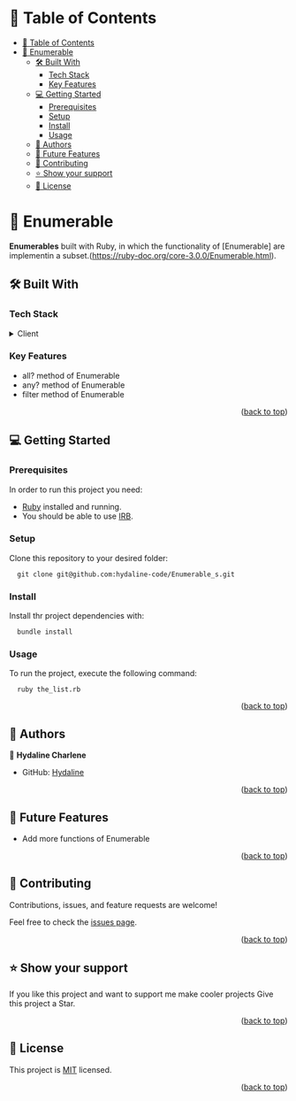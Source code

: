 <a name="readme-top"></a>

# 📗 Table of Contents
- [📗 Table of Contents](#-table-of-contents)
- [📖 Enumerable ](#enumerable)
  - [🛠 Built With ](#-built-with-)
    - [Tech Stack ](#tech-stack-)
    - [Key Features ](#key-features-)
  - [💻 Getting Started ](#-getting-started-)
    - [Prerequisites](#prerequisites)
    - [Setup](#setup)
    - [Install](#install)
    - [Usage ](#usage-)
  - [👥 Authors ](#-authors-)
  - [🔭 Future Features ](#-future-features-)
  - [🤝 Contributing ](#-contributing-)
  - [⭐️ Show your support ](#️-show-your-support-)
  - [📝 License ](#-license-)

<!-- PROJECT DESCRIPTION -->

# 📖 Enumerable <a name="enumerable"></a>
 **Enumerables**  built with Ruby, in which  the functionality of [Enumerable] are  implementin a subset.(https://ruby-doc.org/core-3.0.0/Enumerable.html).
## 🛠 Built With <a name="built-with"></a>

### Tech Stack <a name="tech-stack"></a>

<details>
  <summary>Client</summary>
  <ul> 
    <li><a href="https://www.ruby-lang.org/en/">Ruby</a></li>
  </ul>
</details>

<!-- Features -->

### Key Features <a name="key-features"></a>

- all? method of Enumerable
- any? method of Enumerable
- filter method of Enumerable

<p align="right">(<a href="#readme-top">back to top</a>)</p>

<!-- GETTING STARTED -->

## 💻 Getting Started <a name="getting-started"></a>

### Prerequisites

In order to run this project you need:

- [Ruby](https://www.ruby-lang.org/en/) installed and running.
- You should be able to use [IRB](https://en.wikipedia.org/wiki/Ruby_(programming_language)#Features).
### Setup

Clone this repository to your desired folder:

```
  git clone git@github.com:hydaline-code/Enumerable_s.git
```

### Install

Install thr project dependencies with:

```
  bundle install
```

### Usage <a name="usage"></a>

To run the project, execute the following command:

```
  ruby the_list.rb
```

<p align="right">(<a href="#readme-top">back to top</a>)</p>

<!-- AUTHORS -->

## 👥 Authors <a name="authors"></a>

👤 **Hydaline Charlene**

- GitHub: [Hydaline](https://github.com/hydaline-code)

<p align="right">(<a href="#readme-top">back to top</a>)</p>

## 🔭 Future Features <a name="future-features"></a>

- Add more functions of Enumerable

<p align="right">(<a href="#readme-top">back to top</a>)</p>

<!-- CONTRIBUTING -->

## 🤝 Contributing <a name="contributing"></a>

Contributions, issues, and feature requests are welcome!

Feel free to check the [issues page](../../issues/).

<p align="right">(<a href="#readme-top">back to top</a>)</p>

<!-- SUPPORT -->

## ⭐️ Show your support <a name="support"></a>

If you like this project and want to support me make cooler projects Give this project a Star.

<p align="right">(<a href="#readme-top">back to top</a>)</p>

<!-- LICENSE -->

## 📝 License <a name="license"></a>

This project is [MIT](./LICENSE) licensed.

<p align="right">(<a href="#readme-top">back to top</a>)</p>